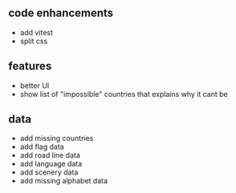 ## code enhancements

- add vitest
- split css

## features

- better UI
- show list of "impossible" countries that explains why it cant be

## data

- add missing countries
- add flag data
- add road line data
- add language data
- add scenery data
- add missing alphabet data

